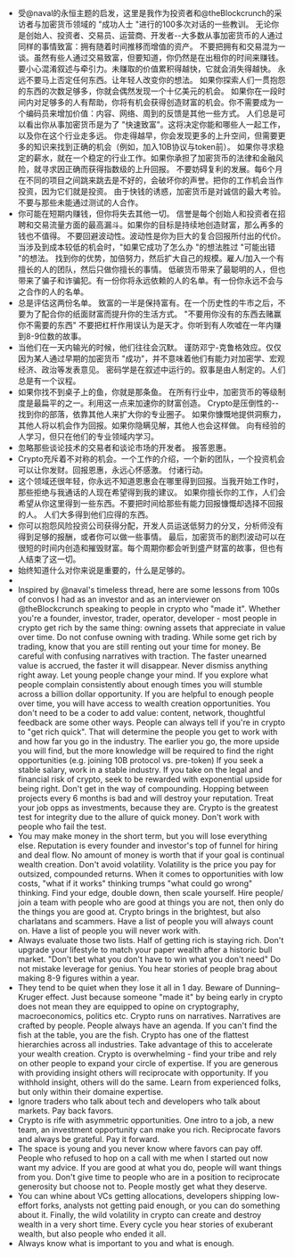 - 受@naval的永恒主题的启发，这里是我作为投资者和@theBlockcrunch的采访者与加密货币领域的 "成功人士 "进行的100多次对话的一些教训。
  无论你是创始人、投资者、交易员、运营商、开发者--大多数从事加密货币的人通过同样的事情致富：拥有随着时间推移而增值的资产。
  不要把拥有和交易混为一谈。虽然有些人通过交易致富，但要知道，你仍然是在出租你的时间来赚钱。
  要小心混淆叙述与牵引力。未赚取的价值累积得越快，它就会消失得越快。
  永远不要马上否定任何东西。让年轻人改变你的想法。
  如果你探索人们一贯抱怨的东西的次数足够多，你就会偶然发现一个十亿美元的机会。
  如果你在一段时间内对足够多的人有帮助，你将有机会获得创造财富的机会。你不需要成为一个编码员来增加价值：内容、网络、周到的反馈是其他一些方式。
  人们总是可以看出你从事加密货币是为了 "快速致富"。这将决定你能和哪些人一起工作，以及你在这个行业走多远。
  你走得越早，你会发现更多的上升空间，但需要更多的知识来找到正确的机会（例如，加入10B协议与token前）。
  如果你寻求稳定的薪水，就在一个稳定的行业工作。如果你承担了加密货币的法律和金融风险，就寻求因正确而获得指数级的上升回报。
  不要妨碍复利的发展。每6个月在不同的项目之间跳来跳去是不好的，会破坏你的声誉。把你的工作机会当作投资，因为它们就是投资。
  由于快钱的诱惑，加密货币是对诚信的最大考验。不要与那些未能通过测试的人合作。
- 你可能在短期内赚钱，但你将失去其他一切。
  信誉是每个创始人和投资者在招聘和交易流量方面的最高漏斗。如果你的目标是持续地创造财富，那么再多的钱也不值得。
  不要回避波动性。波动性是你为巨大的复合回报所付出的代价。
  当涉及到成本较低的机会时，"如果它成功了怎么办 "的想法胜过 "可能出错 "的想法。
  找到你的优势，加倍努力，然后扩大自己的规模。雇人/加入一个有擅长的人的团队，然后只做你擅长的事情。
  低碳货币带来了最聪明的人，但也带来了骗子和诈骗犯。有一份你将永远依赖的人的名单。有一份你永远不会与之合作的人的名单。
- 总是评估这两份名单。
  致富的一半是保持富有。在一个历史性的牛市之后，不要为了配合你的纸面财富而提升你的生活方式。
  "不要用你没有的东西去赌赢你不需要的东西" 
  不要把杠杆作用误认为是天才。你听到有人吹嘘在一年内赚到8-9位数的故事。
- 当他们在一天内输光的时候，他们往往会沉默。
  谨防邓宁-克鲁格效应。仅仅因为某人通过早期的加密货币 "成功"，并不意味着他们有能力对加密学、宏观经济、政治等发表意见。
  密码学是在叙述中运行的。叙事是由人制定的。人们总是有一个议程。
- 如果你找不到桌子上的鱼，你就是那条鱼。
  在所有行业中，加密货币的等级制度是最扁平的之一。利用这一点来加速你的财富创造。
  Crypto是压倒性的--找到你的部落，依靠其他人来扩大你的专业圈子。
  如果你慷慨地提供洞察力，其他人将以机会作为回报。如果你隐瞒见解，其他人也会这样做。
  向有经验的人学习，但只在他们的专业领域内学习。
- 忽略那些谈论技术的交易者和谈论市场的开发者。
  报答恩惠。
- Crypto充斥着不对称的机会。一个工作的介绍，一个新的团队，一个投资机会可以让你发财。回报恩惠，永远心怀感激。
  付诸行动。
- 这个领域还很年轻，你永远不知道恩惠会在哪里得到回报。当我开始工作时，那些拒绝与我通话的人现在希望得到我的建议。
  如果你擅长你的工作，人们会希望从你这里得到一些东西。不要把时间给那些有能力回报慷慨却选择不回报的人。
  人们大多得到他们应得的东西。
- 你可以抱怨风险投资公司获得分配，开发人员运送低努力的分叉，分析师没有得到足够的报酬，或者你可以做一些事情。
  最后，加密货币的剧烈波动可以在很短的时间内创造和摧毁财富。每个周期你都会听到盛产财富的故事，但也有人结束了这一切。
- 始终知道什么对你来说是重要的，什么是足够的。
-
- Inspired by @naval's timeless thread, here are some lessons from 100s of convos I had as an investor and as an interviewer on @theBlockcrunch speaking to people in crypto who "made it". 
  Whether you're a founder, investor, trader, operator, developer - most people in crypto get rich by the same thing: owning assets that appreciate in value over time. 
  Do not confuse owning with trading. While some get rich by trading, know that you are still renting out your time for money. 
  Be careful with confusing narratives with traction. The faster unearned value is accrued, the faster it will disappear. 
  Never dismiss anything right away. Let young people change your mind. 
  If you explore what people complain consistently about enough times you will stumble across a billion dollar opportunity. 
  If you are helpful to enough people over time, you will have access to wealth creation opportunities. You don't need to be a coder to add value: content, network, thoughtful feedback are some other ways. 
  People can always tell if you're in crypto to "get rich quick". That will determine the people you get to work with and how far you go in the industry. 
  The earlier you go, the more upside you will find, but the more knowledge will be required to find the right opportunities (e.g. joining 10B protocol vs. pre-token) 
  If you seek a stable salary, work in a stable industry. If you take on the legal and financial risk of crypto, seek to be rewarded with exponential upside for being right. 
  Don't get in the way of compounding. Hopping between projects every 6 months is bad and will destroy your reputation. Treat your job opps as investments, because they are. 
  Crypto is the greatest test for integrity due to the allure of quick money. Don't work with people who fail the test.
- You may make money in the short term, but you will lose everything else. 
  Reputation is every founder and investor's top of funnel for hiring and deal flow. No amount of money is worth that if your goal is continual wealth creation. 
  Don't avoid volatility. Volatility is the price you pay for outsized, compounded returns. 
  When it comes to opportunities with low costs, "what if it works" thinking trumps "what could go wrong" thinking. 
  Find your edge, double down, then scale yourself. Hire people/ join a team with people who are good at things you are not, then only do the things you are good at. 
  Crypto brings in the brightest, but also charlatans and scammers. Have a list of people you will always count on. Have a list of people you will never work with.
- Always evaluate those two lists. 
  Half of getting rich is staying rich. Don't upgrade your lifestyle to match your paper wealth after a historic bull market. 
  "Don't bet what you don't have to win what you don't need" 
  Do not mistake leverage for genius. You hear stories of people brag about making 8-9 figures within a year.
- They tend to be quiet when they lose it all in 1 day. 
  Beware of Dunning–Kruger effect. Just because someone "made it" by being early in crypto does not mean they are equipped to opine on cryptography, macroeconomics, politics etc. 
  Crypto runs on narratives. Narratives are crafted by people. People always have an agenda.
  If you can't find the fish at the table, you are the fish. 
  Crypto has one of the flattest hierarchies across all industries. Take advantage of this to accelerate your wealth creation. 
  Crypto is overwhelming - find your tribe and rely on other people to expand your circle of expertise. 
  If you are generous with providing insight others will reciprocate with opportunity. If you withhold insight, others will do the same. 
  Learn from experienced folks, but only within their domaine expertise.
- Ignore traders who talk about tech and developers who talk about markets. 
  Pay back favors.
- Crypto is rife with asymmetric opportunities. One intro to a job, a new team, an investment opportunity can make you rich. Reciprocate favors and always be grateful. 
  Pay it forward.
- The space is young and you never know where favors can pay off. People who refused to hop on a call with me when I started out now want my advice. 
  If you are good at what you do, people will want things from you. Don't give time to people who are in a position to reciprocate generosity but choose not to. 
  People mostly get what they deserve.
- You can whine about VCs getting allocations, developers shipping low-effort forks, analysts not getting paid enough, or you can do something about it. 
  Finally, the wild volatility in crypto can create and destroy wealth in a very short time. Every cycle you hear stories of exuberant wealth, but also people who ended it all.
- Always know what is important to you and what is enough.